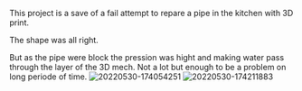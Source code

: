 
This project is a save of a fail attempt to repare a pipe in the kitchen with 3D print.

The shape was all right.

But as the pipe were block the pression was hight and making water pass through the layer of the 3D mech. Not a lot but enough to be a problem on long periode of time.
![20220530-174054251](https://user-images.githubusercontent.com/106495897/171051585-ec70604e-f2d1-4760-bb2c-0303fded57b8.png)
![20220530-174211883](https://user-images.githubusercontent.com/106495897/171051588-b15d0cb7-691e-4027-9110-10b874da2e6b.png)
